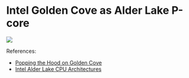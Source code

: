 # Intel Golden Cove as Alder Lake P-core

![](./golden_cove.svg)

References:

- [Popping the Hood on Golden Cove](https://chipsandcheese.com/2021/12/02/popping-the-hood-on-golden-cove/)
- [Intel Alder Lake CPU Architectures](https://ieeexplore.ieee.org/document/9747991)
